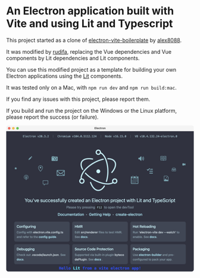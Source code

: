 # An Electron application built with Vite and using Lit and Typescript

This project started as a clone of [electron-vite-boilerplate](https://github.com/alex8088/electron-vite-boilerplate/tree/master/src/renderer/src) by [alex8088](https://github.com/alex8088).

It was modified by [rudifa](https://github.com/rudifa), replacing the Vue dependencies and Vue components by Lit dependencies and Lit components.

You can use this modified project as a template for building your own Electron applications using the [Lit](https://lit.dev/docs/) components.

It was tested only on a Mac, with `npm run dev` and `npm run build:mac`.

If you find any issues with this project, please report them.

If you build and run the project on the Windows or the Linux platform, please report the success (or failure).

![Screenshot](images/Screenshot_2022-10-19_20.17.54.jpg)
